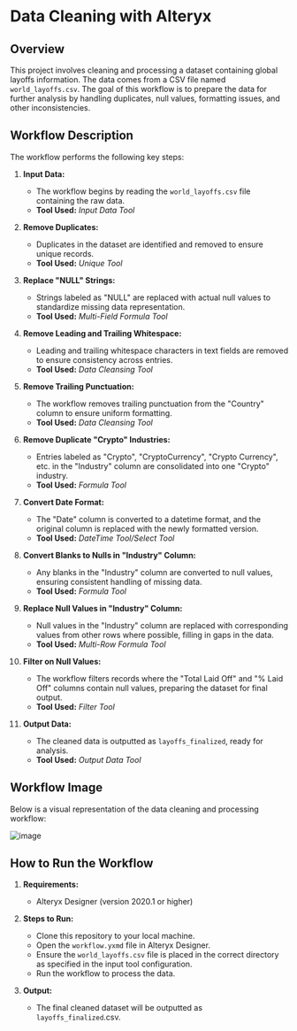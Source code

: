 # Data Cleaning with Alteryx

## Overview

This project involves cleaning and processing a dataset containing global layoffs information. The data comes from a CSV file named `world_layoffs.csv`. The goal of this workflow is to prepare the data for further analysis by handling duplicates, null values, formatting issues, and other inconsistencies.

## Workflow Description

The workflow performs the following key steps:

1. **Input Data:**
   - The workflow begins by reading the `world_layoffs.csv` file containing the raw data.
   - **Tool Used:** *Input Data Tool*

2. **Remove Duplicates:**
   - Duplicates in the dataset are identified and removed to ensure unique records.
   - **Tool Used:** *Unique Tool*

3. **Replace "NULL" Strings:**
   - Strings labeled as "NULL" are replaced with actual null values to standardize missing data representation.
   - **Tool Used:** *Multi-Field Formula Tool*

4. **Remove Leading and Trailing Whitespace:**
   - Leading and trailing whitespace characters in text fields are removed to ensure consistency across entries.
   - **Tool Used:** *Data Cleansing Tool*

5. **Remove Trailing Punctuation:**
   - The workflow removes trailing punctuation from the "Country" column to ensure uniform formatting.
   - **Tool Used:** *Data Cleansing Tool*
  
6. **Remove Duplicate "Crypto" Industries:**
   - Entries labeled as "Crypto", "CryptoCurrency", "Crypto Currency", etc. in the "Industry" column are consolidated into one "Crypto" industry.
   - **Tool Used:** *Formula Tool*

7. **Convert Date Format:**
   - The "Date" column is converted to a datetime format, and the original column is replaced with the newly formatted version.
   - **Tool Used:** *DateTime Tool/Select Tool*

8. **Convert Blanks to Nulls in "Industry" Column:**
   - Any blanks in the "Industry" column are converted to null values, ensuring consistent handling of missing data.
   - **Tool Used:** *Formula Tool*

9. **Replace Null Values in "Industry" Column:**
   - Null values in the "Industry" column are replaced with corresponding values from other rows where possible, filling in gaps in the data.
   - **Tool Used:** *Multi-Row Formula Tool*

10. **Filter on Null Values:**
    - The workflow filters records where the "Total Laid Off" and "% Laid Off" columns contain null values, preparing the dataset for final output.
    - **Tool Used:** *Filter Tool*

11. **Output Data:**
    - The cleaned data is outputted as `layoffs_finalized`, ready for analysis.
    - **Tool Used:** *Output Data Tool*

## Workflow Image

Below is a visual representation of the data cleaning and processing workflow:

![image](https://github.com/user-attachments/assets/a036dd76-eef4-4799-9894-c9da8f56a82c)

## How to Run the Workflow

1. **Requirements:**
   - Alteryx Designer (version 2020.1 or higher)
   
2. **Steps to Run:**
   - Clone this repository to your local machine.
   - Open the `workflow.yxmd` file in Alteryx Designer.
   - Ensure the `world_layoffs.csv` file is placed in the correct directory as specified in the input tool configuration.
   - Run the workflow to process the data.

3. **Output:**
   - The final cleaned dataset will be outputted as `layoffs_finalized`.csv.
